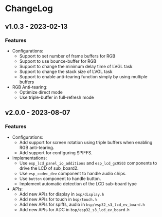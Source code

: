 # ChangeLog

## v1.0.3 - 2023-02-13

### Features

* Configurations:
    * Support to set number of frame buffers for RGB
    * Support to use bounce-buffer for RGB
    * Support to change the minimum delay time of LVGL task
    * Support to change the stack size of LVGL task
    * Support to enable anti-tearing function simply by using multiple buffers
* RGB Anti-tearing:
    * Optimize direct mode
    * Use triple-buffer in full-refresh mode

## v2.0.0 - 2023-08-07

### Features

* Configurations:
    * Add support for screen rotation using triple buffers when enabling RGB anti-tearing.
    * Add support for configuring SPIFFS.
* Implementations:
    * Use `esp_lcd_panel_io_additions` and `esp_lcd_gc9503` components to drive the LCD of sub_board2.
    * Use `esp_codec_dev` component to handle audio chips.
    * Use `button` component to handle button.
    * Implement automatic detection of the LCD sub-board type
* APIs:
    * Add new APIs for display in `bsp/display.h`
    * Add new APIs for touch in `bsp/touch.h`
    * Add new APIs for spiffs, audio in `bsp/esp32_s3_lcd_ev_board.h`
    * Add new APIs for ADC in `bsp/esp32_s3_lcd_ev_board.h`
